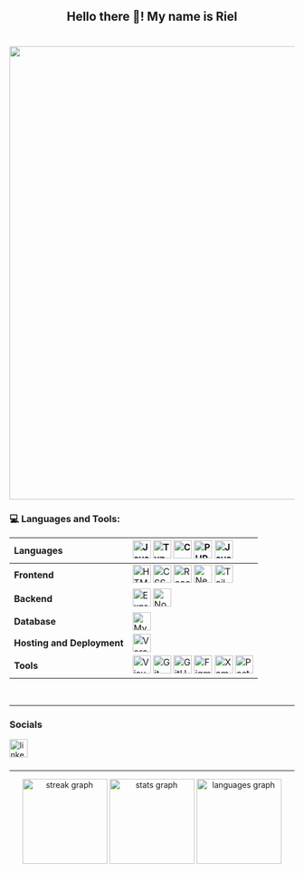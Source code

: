 <h2 align="center">Hello there 👋! My name is Riel</h2>

###

<br clear="both">

<div align="center">
  <img width="800" src="https://i.pinimg.com/originals/52/a0/94/52a0949db5a90b7da4f9bddcf66b2a0c.gif"  />
</div>

###


### 💻 Languages and Tools:

| **Languages**                |[<img alt="JavaScript" src="https://img.shields.io/badge/JavaScript-F7DF1E?logo=javascript&logoColor=black&style=for-the-badge" height="32" alt="javascript logo" height="24" />][JS] [<img alt="TypeScript" src="https://img.shields.io/badge/TypeScript-3178C6?logo=typescript&logoColor=white&style=for-the-badge" height="32" alt="typescript logo" height="24" />][TS] [<img alt="C" src="https://img.shields.io/badge/C-A8B9CC?logo=c&logoColor=black&style=for-the-badge" height="32" alt="c logo" height="24" />][C] [<img alt="PHP" src="https://img.shields.io/badge/PHP-777BB4?logo=php&logoColor=black&style=for-the-badge" height="32" alt="php logo" height="24" />][PHP] [<img alt="Java" src="https://img.shields.io/badge/Java-FFA500?style=for-the-badge" height="32">][Java]|
|           :---               |:--- |
| **Frontend** |[<img alt="HTML5" src="https://img.shields.io/badge/HTML5-E34F26?logo=html5&logoColor=white&style=for-the-badge" height="32" alt="html5 logo" />][HTML5] [<img alt="CSS3" src="https://img.shields.io/badge/CSS3-1572B6?logo=css3&logoColor=white&style=for-the-badge" height="32" alt="css3 logo" />][CSS3] [<img alt="React" src="https://img.shields.io/badge/React-61DAFB?logo=react&logoColor=black&style=for-the-badge" height="32" alt="react logo" />][React] [<img alt="Next.js" src="https://img.shields.io/badge/Next.js-000000?logo=nextdotjs&logoColor=white&style=for-the-badge" height="32" alt="nextjs logo" />][Next.js] [<img alt="Tailwind" src="https://img.shields.io/badge/Tailwind CSS-06B6D4?logo=tailwindcss&logoColor=black&style=for-the-badge" height="32" alt="tailwindcss logo" />][Tailwind] |
| **Backend** |[<img alt="Express" src="https://img.shields.io/badge/Express-000000?logo=express&logoColor=white&style=for-the-badge" height="32" alt="express logo" />][Express] [<img alt="Node.js" src="https://img.shields.io/badge/Node.js-339933?logo=nodedotjs&logoColor=white&style=for-the-badge" height="32" alt="nodejs logo" />][Node.js]|
| **Database**                |[<img alt="MySQL" src="https://img.shields.io/badge/MySQL-4479A1?logo=mysql&logoColor=white&style=for-the-badge" height="32" alt="mysql logo" />][MySQL]|
| **Hosting and Deployment**   |[<img alt="Vercel" src="https://img.shields.io/badge/Vercel-000000?logo=vercel&logoColor=white&style=for-the-badge" height="32" alt="vercel logo" />][Vercel]|
| **Tools**                   |[<img alt="Visual Studio Code" src="https://img.shields.io/badge/Visual Studio Code-007ACC?logo=visualstudiocode&logoColor=white&style=for-the-badge" height="32" alt="vscode logo" />][VSCode] [<img alt="Git" src="https://img.shields.io/badge/Git-F05032?logo=git&logoColor=white&style=for-the-badge" height="32" alt="git logo" />][Git] [<img alt="GitHub" src="https://img.shields.io/badge/GitHub-181717?logo=github&logoColor=white&style=for-the-badge" height="32" alt="github logo" />][GitHub] [<img alt="Figma" src="https://img.shields.io/badge/Figma-F24E1E?logo=figma&logoColor=white&style=for-the-badge" height="32" alt="figma logo" />][Figma] [<img alt="Xampp" src="https://img.shields.io/badge/XAMPP-F37623?logo=xampp&logoColor=white&style=for-the-badge" height="32" />][Xampp] [<img alt="Postman" src="https://img.shields.io/badge/Postman-FF6C37?logo=postman&logoColor=black&style=for-the-badge" height="32" alt="postman logo" />][Postman]|

<br />

---
###

<h3><strong>Socials</strong></h3>

<div>
  <a href="https://www.linkedin.com/in/riel-jasper-apos-4202a124a/" target="_blank">
    <img src="https://img.shields.io/static/v1?message=LinkedIn&logo=linkedin&label=&color=0077B5&logoColor=white&labelColor=&style=for-the-badge" alt="linkedin logo" height="32"  />
  </a>
</div>

###

<hr>
<div align="center">
  <img src="https://streak-stats.demolab.com?user=rieljasperapos&locale=en&mode=daily&theme=dracula&hide_border=false&border_radius=5&order=3" height="150" alt="streak graph"  />
    <img src="https://github-readme-stats.vercel.app/api?username=rieljasperapos&hide_title=false&hide_rank=false&show_icons=true&include_all_commits=true&count_private=true&disable_animations=false&theme=dracula&locale=en&hide_border=false&order=1" height="150" alt="stats graph"  />
  <img src="https://github-readme-stats.vercel.app/api/top-langs?username=rieljasperapos&locale=en&hide_title=false&layout=compact&card_width=320&langs_count=7&theme=dracula&hide_border=false&order=2" height="150" alt="languages graph"  />
</div>



##

[JS]: https://developer.mozilla.org/en-US/docs/Web/JavaScript
[TS]: https://www.typescriptlang.org/
[C]: https://www.cprogramming.com/
[Java]: https://www.java.com/en/
[PHP]: https://www.php.net/

[HTML5]: https://developer.mozilla.org/en-US/docs/Web/HTML
[CSS3]: https://developer.mozilla.org/en-US/docs/Web/CSS
[React]: https://reactjs.org/
[Next.js]: https://nextjs.org/
[Tailwind]: https://nextjs.org/


[Express]: https://expressjs.com/
[Node.js]: https://nodejs.org/en
[Firebase]: https://firebase.google.com/

[MySQL]: https://www.mysql.com/
[MongoDB]: https://www.mongodb.com/

[Vercel]: https://vercel.com/
[Postman]: https://www.postman.com/

[VSCode]: https://code.visualstudio.com/
[Git]: https://git-scm.com/
[GitHub]: https://github.com/
[Figma]: https://www.figma.com/login
[Xampp]:https://www.apachefriends.org/

